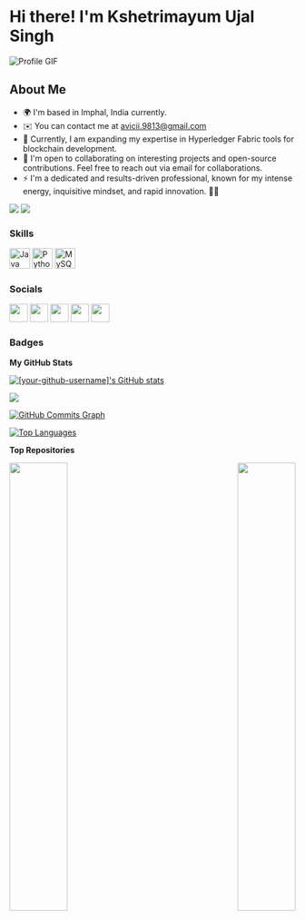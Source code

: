 # Hi there! I'm Kshetrimayum Ujal Singh

![Profile GIF](https://user-images.githubusercontent.com/18350557/176309783-0785949b-9127-417c-8b55-ab5a4333674e.gif)

## About Me

* 🌍  I'm based in Imphal, India currently.
* ✉️  You can contact me at [avicii.9813@gmail.com](mailto:avicii.9813@gmail.com)
* 🧠  Currently, I am expanding my expertise in Hyperledger Fabric tools for blockchain development.
* 🤝  I'm open to collaborating on interesting projects and open-source contributions. Feel free to reach out via email for collaborations.
* ⚡  I'm a dedicated and results-driven professional, known for my intense energy, inquisitive mindset, and rapid innovation. 🤌🏾

<a href="[Your Twitter URL]" target="_blank" rel="noreferrer"><img src="https://img.shields.io/twitter/follow/[your-twitter-handle]?logo=twitter&style=for-the-badge&color=0891b2&labelColor=1c1917" /></a>
<a href="[Your GitHub URL]" target="_blank" rel="noreferrer"><img src="https://img.shields.io/github/followers/[your-github-username]?logo=github&style=for-the-badge&color=0891b2&labelColor=1c1917" /></a>

### Skills
<p align="left">
<a href="https://www.oracle.com/java/" target="_blank" rel="noreferrer"><img src="https://raw.githubusercontent.com/danielcranney/readme-generator/main/public/icons/skills/java-colored.svg" width="36" height="36" alt="Java" /></a>
<a href="https://www.python.org/" target="_blank" rel="noreferrer"><img src="https://raw.githubusercontent.com/danielcranney/readme-generator/main/public/icons/skills/python-colored.svg" width="36" height="36" alt="Python" /></a>
<a href="https://user-images.githubusercontent.com/25181517/117447155-6a868a00-af3d-11eb-9cfe-245df15c9f3f.png" target="_blank" rel="noreferrer"><img src="https://user-images.githubusercontent.com/25181517/117447155-6a868a00-af3d-11eb-9cfe-245df15c9f3f.png" width="36" height="36" alt="MySQL" /></a>
</p>

### Socials

<p align="left"> 
  <a href="[Discord URL]" target="_blank" rel="noreferrer"><img src="https://raw.githubusercontent.com/danielcranney/readme-generator/main/public/icons/socials/discord.svg" width="32" height="32" /></a> 
  <a href="[GitHub URL]" target="_blank" rel="noreferrer"><img src="https://raw.githubusercontent.com/danielcranney/readme-generator/main/public/icons/socials/github-dark.svg" width="32" height="32" /></a> 
  <a href="[Instagram URL]" target="_blank" rel="noreferrer"><img src="https://raw.githubusercontent.com/danielcranney/readme-generator/main/public/icons/socials/instagram.svg" width="32" height="32" /></a> 
  <a href="[LinkedIn URL]" target="_blank" rel="noreferrer"><img src="https://raw.githubusercontent.com/danielcranney/readme-generator/main/public/icons/socials/linkedin.svg" width="32" height="32" /></a> 
  <a href="[Twitter URL]" target="_blank" rel="noreferrer"><img src="https://raw.githubusercontent.com/danielcranney/readme-generator/main/public/icons/socials/twitter.svg" width="32" height="32" /></a>
</p>

### Badges

<b>My GitHub Stats</b>

<a href="[Your GitHub URL]"><img src="https://github-readme-stats.vercel.app/api?username=[your-github-username]&show_icons=true&hide=&count_private=true&title_color=0891b2&text_color=ffffff&icon_color=0891b2&bg_color=1c1917&hide_border=true&show_icons=true" alt="[your-github-username]'s GitHub stats" /></a>

<a href="[Your GitHub URL]"><img src="https://github-readme-streak-stats.herokuapp.com/?user=[your-github-username]&stroke=ffffff&background=1c1917&ring=0891b2&fire=0891b2&currStreakNum=ffffff&currStreakLabel=0891b2&sideNums=ffffff&sideLabels=ffffff&dates=ffffff&hide_border=true" /></a>

<a href="[Your GitHub URL]"><img src="https://activity-graph.herokuapp.com/graph?username=[your-github-username]&bg_color=1c1917&color=ffffff&line=0891b2&point=ffffff&area_color=1c1917&area=true&hide_border=true&custom_title=GitHub%20Commits%20Graph" alt="GitHub Commits Graph" /></a>

<a href="[Your GitHub URL]" align="left"><img src="https://github-readme-stats.vercel.app/api/top-langs/?username=[your-github-username]&langs_count=10&title_color=0891b2&text_color=ffffff&icon_color=0891b2&bg_color=1c1917&hide_border=true&locale=en&custom_title=Top%20Languages" alt="Top Languages" /></a>

<b>Top Repositories</b>

<div width="100%" align="center">
  <a href="[Your GitHub Repo URL]" align="left"><img align="left" width="45%" src="https://github-readme-stats.vercel.app/api/pin/?username=[your-github-username]&repo=[your-repo-name]&title_color=0891b2&text_color=ffffff&icon_color=0891b2&bg_color=1c1917&hide_border=true&locale=en" /></a>
  <a href="[Your GitHub Repo URL]" align="right"><img align="right" width="45%" src="https://github-readme-stats.vercel.app/api/pin/?username=[your-github-username]&repo=[your-repo-name]&title_color=0891b2&text_color=ffffff&icon_color=0891b2&bg_color=1c1917&hide_border=true&locale=en" /></a>
</div><br /><br /><br /><br /><br /><br /><br />
<!---
[your-github-username]/[your-github-username] is a ✨ special ✨ repository because its `README.md` (this file) appears on your GitHub profile.
You can click the Preview link to take a look at your changes.
--->
